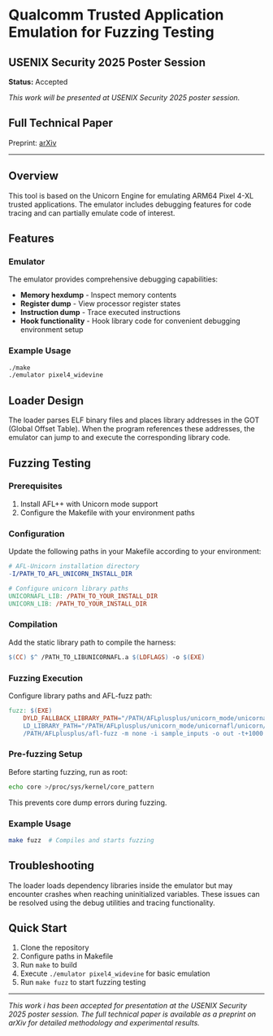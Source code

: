 # Qualcomm Trusted Application Emulation for Fuzzing Testing
## USENIX Security 2025 Poster Session

**Status:** Accepted

*This work will be presented at USENIX Security 2025 poster session.*

## Full Technical Paper

Preprint: [arXiv](https://arxiv.org/abs/2507.08331)

---

## Overview

This tool is based on the Unicorn Engine for emulating ARM64 Pixel 4-XL trusted applications. The emulator includes debugging features for code tracing and can partially emulate code of interest.

## Features

### Emulator
The emulator provides comprehensive debugging capabilities:
- **Memory hexdump** - Inspect memory contents
- **Register dump** - View processor register states  
- **Instruction dump** - Trace executed instructions
- **Hook functionality** - Hook library code for convenient debugging environment setup

### Example Usage
```bash
./make
./emulator pixel4_widevine
```

## Loader Design

The loader parses ELF binary files and places library addresses in the GOT (Global Offset Table). When the program references these addresses, the emulator can jump to and execute the corresponding library code.

## Fuzzing Testing

### Prerequisites
1. Install AFL++ with Unicorn mode support
2. Configure the Makefile with your environment paths

### Configuration

Update the following paths in your Makefile according to your environment:

```makefile
# AFL-Unicorn installation directory
-I/PATH_TO_AFL_UNICORN_INSTALL_DIR

# Configure unicorn library paths
UNICORNAFL_LIB: /PATH_TO_YOUR_INSTALL_DIR
UNICORN_LIB: /PATH_TO_YOUR_INSTALL_DIR
```

### Compilation
Add the static library path to compile the harness:
```makefile
$(CC) $^ /PATH_TO_LIBUNICORNAFL.a $(LDFLAGS) -o $(EXE)
```

### Fuzzing Execution
Configure library paths and AFL-fuzz path:
```makefile
fuzz: $(EXE)
    DYLD_FALLBACK_LIBRARY_PATH="/PATH/AFLplusplus/unicorn_mode/unicornafl/unicorn/build" \
    LD_LIBRARY_PATH="/PATH/AFLplusplus/unicorn_mode/unicornafl/unicorn/build" \
    /PATH/AFLplusplus/afl-fuzz -m none -i sample_inputs -o out -t+1000 -- ./harness @@
```

### Pre-fuzzing Setup
Before starting fuzzing, run as root:
```bash
echo core >/proc/sys/kernel/core_pattern
```
This prevents core dump errors during fuzzing.

### Example Usage
```bash
make fuzz  # Compiles and starts fuzzing
```

## Troubleshooting

The loader loads dependency libraries inside the emulator but may encounter crashes when reaching uninitialized variables. These issues can be resolved using the debug utilities and tracing functionality.

## Quick Start
1. Clone the repository
2. Configure paths in Makefile
3. Run `make` to build
4. Execute `./emulator pixel4_widevine` for basic emulation
5. Run `make fuzz` to start fuzzing testing

---

*This work i has been accepted for presentation at the USENIX Security 2025 poster session. The full technical paper is available as a preprint on arXiv for detailed methodology and experimental results.*


